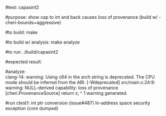 #test:  capasint2  

#purpose:  show cap to int and back causes loss of provenance  (build w/ -cheri-bounds=aggressive)


#to build:
make 

#to build w/ analysis:
make analyze

#to run:
./build/capasint2

#expected result:

#analyze:  
clang-14: warning: Using c64 in the arch string is deprecated. The CPU mode should be inferred from the ABI. [-Wdeprecated]
src/main.c:24:9: warning: NULL-derived capability: loss of provenance [cheri.ProvenanceSource]
 return x;
        ^
1 warning generated.

#run
ctest1:  int ptr conversion (issue#487)
In-address space security exception (core dumped)







